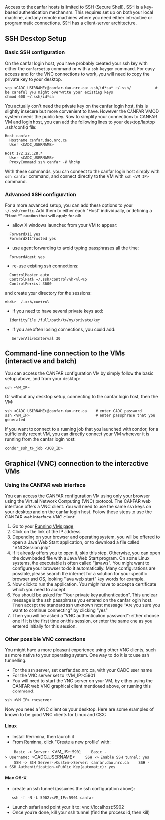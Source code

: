 Access to the canfar hosts is limited to SSH (Secure Shell). SSH is a key-based authentication mechanism. This requires set up on both your local machine, and any remote machines where you need either interactive or programmatic connections. SSH has a client-server architecture.

SSH Desktop Setup
-----------------

### Basic SSH configuration

On the canfar login host, you have probably created your ssh key with either the `canfarsetup` command or with a `ssh-keygen` command. For easy access and for the VNC connections to work, you will need to copy the private key to your desktop.

    scp <CADC_USERNAME>@canfar.dao.nrc.ca:.ssh/id*sa* ~/.ssh/           # be careful you might overwrite your existing keys
    chmod 600 ~/.ssh/id*sa

You actually don't need the private key on the canfar login host, this is slightly insecure but more convenient to have. However the CANFAR VMOD system needs the public key. Now to simplify your connections to CANFAR VM and login host, you can add the following lines to your desktop/laptop .ssh/config file:

    Host canfar
      Hostname canfar.dao.nrc.ca
      User <CADC_USERNAME>

    Host 172.22.128.*
      User <CADC_USERNAME>
      ProxyCommand ssh canfar -W %h:%p

With these commands, you can connect to the canfar login host simply with `ssh canfar` command, and connect directly to the VM with `ssh <VM IP>` command.

### Advanced SSH configuration

For a more advanced setup, you can add these options to your `~/.ssh/config`. Add them to either each "Host" individually, or defining a "Host \*" section that will apply for all:

-   allow X windows launched from your VM to appear:

<!-- -->

      ForwardX11 yes
      ForwardX11Trusted yes

-   use agent forwarding to avoid typing passphrases all the time:

<!-- -->

      ForwardAgent yes

-   re-use existing ssh connections:

<!-- -->

      ControlMaster auto
      ControlPath ~/.ssh/control/%h-%l-%p
      ControlPersist 3600

and create your directory for the sessions:

    mkdir ~/.ssh/control

-   If you need to have several private keys add:

<!-- -->

      IdentityFile /full/path/to/my/private/key

-   If you are often losing connections, you could add:

<!-- -->

       ServerAliveInterval 30

Command-line connection to the VMs (interactive and batch)
----------------------------------------------------------

You can access the CANFAR configuration VM by simply follow the basic setup above, and from your desktop:

    ssh <VM_IP>

Or without any desktop setup; connecting to the canfar login host, then the VM:

    ssh <CADC_USERNAME>@canfar.dao.nrc.ca    # enter CADC password
    ssh <VM_IP>                              # enter passphrase that you generated

If you want to connect to a running job that you launched with condor, for a sufficiently recent VM, you can directly connect your VM wherever it is running from the canfar login host:

    condor_ssh_to_job <JOB_ID>

Graphical (VNC) connection to the interactive VMs
-------------------------------------------------

### Using the CANFAR web interface

You can access the CANFAR configuration VM using only your browser using the Virtual Network Computing (VNC) protocol. The CANFAR web interface offers a VNC client. You will need to use the same ssh keys on your desktop and on the canfar login host. Follow these steps to use the CANFAR web interface VNC client:

1.  Go to your [Running VMs page](http://www.canfar.phys.uvic.ca/processing/#html/_vm_list.html)
2.  Click on the link of the IP address
3.  Depending on your browser and operating system, you will be offered to open a Java Web Start application, or to download a file called "VNCSession.jnlp"
4.  If it already offers you to open it, skip this step. Otherwise, you can open the downloaded file with a Java Web Start program. On some Linux systems, the executable is often called "javaws". You might want to configure your browser to do it automatically. Many configurations are possible, please search the internet for a solution for your specific browser and OS, looking "java web start" key words for example.
5.  Now click to run the application. You might have to accept a certificate which you need to accept
6.  You should be asked for "Your private key authentication". This unclear message is the ssh passphrase you entered on the canfar login host. Then accept the standard ssh unknown host message "Are you sure you want to continue connecting" by clicking "yes"
7.  Then you will be asked a "VNC authentication password": either choose one if it is the first time on this session, or enter the same one as you entered initially for this session.

### Other possible VNC connections

You might have a more pleasant experience using other VNC clients, such as more native to your operating system. One way to do it is to use ssh tunnelling.

-   For the ssh server, set canfar.dao.nrc.ca, with your CADC user name
-   For the VNC server set to <VM_IP>:5901
-   You will need to start the VNC server on your VM, by either using the CANFAR web VNC graphical client mentioned above, or running this command:

<!-- -->

    ssh <VM_IP> vncserver

Now you need a VNC client on your desktop. Here are some examples of known to be good VNC clients for Linux and OSX:

#### Linux

-   Install Remmina, then launch it
-   From Reminna, click "Create a new profile" with:

`    Basic -> Server: `<VM_IP>`:5901`
`    Basic -> Username: `<CADC_USERNAME>
`    SSH -> Enable SSH tunnel: yes`
`    SSH -> SSH Server->Custom->Server: canfar.dao.nrc.ca`
`    SSH -> SSH Authentification->Public Key(automatic): yes`

#### Mac OS-X

-   create an ssh tunnel (assumes the ssh configuration above):

<!-- -->

       ssh -f -N -L 5902:<VM_IP>:5901 canfar

-   Launch safari and point your it to: vnc://localhost:5902
-   Once you're done, kill your ssh tunnel (find the process id, then kill)

